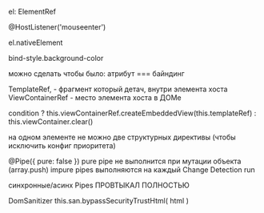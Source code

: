 el: ElementRef

@HostListener('mouseenter')

el.nativeElement

bind-style.background-color

можно сделать чтобы было:
атрибут === байндинг

TemplateRef, - фрагмент который детач, внутри элемента хоста
ViewContainerRef - место элемента хоста в ДОМе

condition ?
  this.viewContainerRef.createEmbeddedView(this.templateRef) :
  this.viewContainer.clear()

на одном элементе не можно две структурных директивы
(чтобы исключить конфиг приоритета)

@Pipe({
  pure: false
})
pure pipe не выполнится при мутации объекта (array.push)
impure pipes выполняются на каждый Change Detection run

синхронные/асинх Pipes
ПРОВТЫКАЛ ПОЛНОСТЬЮ

DomSanitizer
this.san.bypassSecurityTrustHtml( html )

